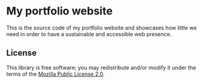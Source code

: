 # My portfolio website

This is the source code of my portfolio website and showcases how little we need
in order to have a sustainable and accessible web presence.

## License

This library is free software; you may redistribute and/or modify it under the
terms of the [Mozilla Public License 2.0](https://www.mozilla.org/en-US/MPL/2.0/).
